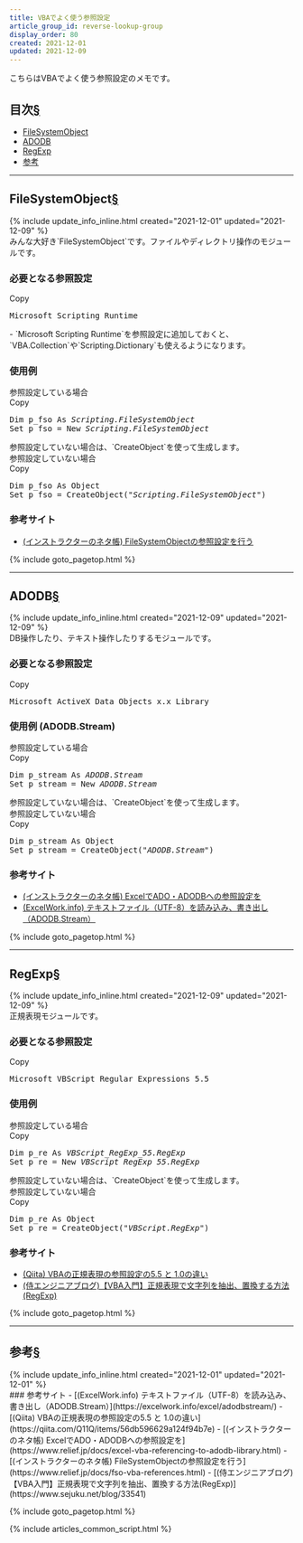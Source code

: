 ```yaml
---
title: VBAでよく使う参照設定
article_group_id: reverse-lookup-group
display_order: 80
created: 2021-12-01
updated: 2021-12-09
---
```

こちらはVBAでよく使う参照設定のメモです。  

## <a name="index">目次</a><a class="heading-anchor-permalink" href="#目次">§</a>

<ul id="index_ul">
<li><a href="#FileSystemObject">FileSystemObject</a></li>
<li><a href="#ADODB">ADODB</a></li>
<li><a href="#RegExp">RegExp</a></li>
<li><a href="#参考">参考</a></li>
</ul>

* * *
## <a name="FileSystemObject">FileSystemObject</a><a class="heading-anchor-permalink" href="#FileSystemObject">§</a>
<div class="chapter-updated">{% include update_info_inline.html created="2021-12-01" updated="2021-12-09" %}</div>
みんな大好き`FileSystemObject`です。ファイルやディレクトリ操作のモジュールです。

### 必要となる参照設定
<div class="code-box-syntax no-title">
<div class="copy-button">Copy</div>
<pre>
Microsoft Scripting Runtime
</pre>
</div>
- `Microsoft Scripting Runtime`を参照設定に追加しておくと、`VBA.Collection`や`Scripting.Dictionary`も使えるようになります。

### 使用例
<div class="code-box">
<div class="title">参照設定している場合</div>
<div class="copy-button">Copy</div>
<pre>
Dim p_fso As <em>Scripting.FileSystemObject</em>
Set p_fso = New <em>Scripting.FileSystemObject</em>
</pre>
</div>
参照設定していない場合は、`CreateObject`を使って生成します。
<div class="code-box">
<div class="title">参照設定していない場合</div>
<div class="copy-button">Copy</div>
<pre>
Dim p_fso As Object
Set p_fso = CreateObject(<em>"Scripting.FileSystemObject"</em>)
</pre>
</div>

### 参考サイト
- [(インストラクターのネタ帳) FileSystemObjectの参照設定を行う](https://www.relief.jp/docs/fso-vba-references.html)

{% include goto_pagetop.html %}

* * *
## <a name="ADODB">ADODB</a><a class="heading-anchor-permalink" href="#ADODB">§</a>
<div class="chapter-updated">{% include update_info_inline.html created="2021-12-09" updated="2021-12-09" %}</div>
DB操作したり、テキスト操作したりするモジュールです。

### 必要となる参照設定
<div class="code-box-syntax no-title">
<div class="copy-button">Copy</div>
<pre>
Microsoft ActiveX Data Objects x.x Library
</pre>
</div>

### 使用例 (ADODB.Stream)
<div class="code-box">
<div class="title">参照設定している場合</div>
<div class="copy-button">Copy</div>
<pre>
Dim p_stream As <em>ADODB.Stream</em>
Set p_stream = New <em>ADODB.Stream</em>
</pre>
</div>
参照設定していない場合は、`CreateObject`を使って生成します。
<div class="code-box">
<div class="title">参照設定していない場合</div>
<div class="copy-button">Copy</div>
<pre>
Dim p_stream As Object
Set p_stream = CreateObject(<em>"ADODB.Stream"</em>)
</pre>
</div>

### 参考サイト
- [(インストラクターのネタ帳) ExcelでADO・ADODBへの参照設定を](https://www.relief.jp/docs/excel-vba-referencing-to-adodb-library.html)
- [(ExcelWork.info) テキストファイル（UTF-8）を読み込み、書き出し（ADODB.Stream）](https://excelwork.info/excel/adodbstream/)

{% include goto_pagetop.html %}

* * *
## <a name="RegExp">RegExp</a><a class="heading-anchor-permalink" href="#RegExp">§</a>
<div class="chapter-updated">{% include update_info_inline.html created="2021-12-09" updated="2021-12-09" %}</div>
正規表現モジュールです。

### 必要となる参照設定
<div class="code-box-syntax no-title">
<div class="copy-button">Copy</div>
<pre>
Microsoft VBScript Regular Expressions 5.5
</pre>
</div>

### 使用例
<div class="code-box">
<div class="title">参照設定している場合</div>
<div class="copy-button">Copy</div>
<pre>
Dim p_re As <em>VBScript_RegExp_55.RegExp</em>
Set p_re = New <em>VBScript_RegExp_55.RegExp</em>
</pre>
</div>
参照設定していない場合は、`CreateObject`を使って生成します。
<div class="code-box">
<div class="title">参照設定していない場合</div>
<div class="copy-button">Copy</div>
<pre>
Dim p_re As Object
Set p_re = CreateObject(<em>"VBScript.RegExp"</em>)
</pre>
</div>

### 参考サイト
- [(Qiita) VBAの正規表現の参照設定の5.5 と 1.0の違い](https://qiita.com/Q11Q/items/56db596629a124f94b7e)
- [(侍エンジニアブログ)【VBA入門】正規表現で文字列を抽出、置換する方法(RegExp)](https://www.sejuku.net/blog/33541)

{% include goto_pagetop.html %}

* * *
## <a name="参考">参考</a><a class="heading-anchor-permalink" href="#参考">§</a>
<div class="chapter-updated">{% include update_info_inline.html created="2021-12-01" updated="2021-12-01" %}</div>
### 参考サイト
- [(ExcelWork.info) テキストファイル（UTF-8）を読み込み、書き出し（ADODB.Stream）](https://excelwork.info/excel/adodbstream/)
- [(Qiita) VBAの正規表現の参照設定の5.5 と 1.0の違い](https://qiita.com/Q11Q/items/56db596629a124f94b7e)
- [(インストラクターのネタ帳) ExcelでADO・ADODBへの参照設定を](https://www.relief.jp/docs/excel-vba-referencing-to-adodb-library.html)
- [(インストラクターのネタ帳) FileSystemObjectの参照設定を行う](https://www.relief.jp/docs/fso-vba-references.html)
- [(侍エンジニアブログ)【VBA入門】正規表現で文字列を抽出、置換する方法(RegExp)](https://www.sejuku.net/blog/33541)

{% include goto_pagetop.html %}

{% include articles_common_script.html %}
